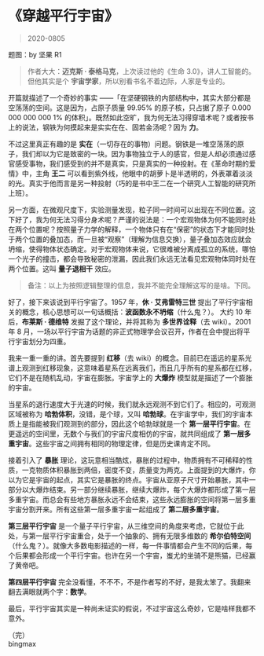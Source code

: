 # 《穿越平行宇宙》

> 2020-0805

题图：by 坚果 R1

> 作者大大：**迈克斯 · 泰格马克**，上次读过他的《生命 3.0》，讲人工智能的。但他其实是个 **宇宙学家**，所以别看书名不着边际，人家是专业的。

开篇就描述了一个奇妙的事实 ——「在坚硬钢铁的内部结构中，其实大部分都是空荡荡的空间。这是因为，占原子质量 99.95% 的原子核，只占据了原子 0.000 000 000 000 1% 的体积」。既然如此空旷，我为何无法习得穿墙术呢？或者按书上的说法，钢铁为何摸起来是实实在在、固若金汤呢？因为 **力**。

不过这里真正有趣的是 **实在**（一切存在的事物）问题。钢铁是一堆空荡荡的原子，我们却以为它是致密的一块。因为事物独立于人的感官，但是人却必须通过感官感受事物，我们感受到的并不是真实，只是真实的一种投射。在《革命时期的爱情》中，主角 **王二** 可以看到紫外线，他眼中的胡萝卜是半透明的，外表罩着淡淡的光。真实于他而言是另一种投射（巧的是书中王二在一个研究人工智能的研究所上班）。

另一方面，在微观尺度下，实验测量发现，粒子同一时间可以出现在不同位置。这下好了，我为何无法习得分身术呢？严谨的说法是：一个宏观物体为何不能同时处在两个位置呢？按照量子力学的解释，一个物体只有在“保密”的状态下才能同时处于两个位置的叠加态，而一旦被“观察”（理解为信息交换），量子叠加态效应就会坍缩，使得物体状态确定。对于宏观物体来说，它很难被分离成孤立的系统，哪怕一个光子的撞击，都会导致秘密的泄漏，因此我们永远无法看见宏观物体同时处在两个位置。这叫 **量子退相干** 效应。

> 备注：以上为按照逻辑整理的信息，我并不能完全理解这写的是啥。下同。

好了，接下来该说到平行宇宙了。1957 年，**休 · 艾弗雷特三世** 提出了平行宇宙相关的概念，核心思想可以一句话概括：**波函数永不坍缩**（什么鬼？）。 大约 10 年后，**布莱斯 · 德维特** 发掘了这个理论，并将其称为 **多世界诠释**（去 wiki）。2001 年 8 月，一场以平行宇宙为话题的非正式物理学会议召开，作者在会中提出将平行宇宙划分为四重。

我来一重一重的讲。首先要提到 **红移**（去 wiki）的概念。目前已在遥远的星系光谱上观测到红移现象，这意味着星系在远离我们，而且几乎所有的星系都在红移，它们不是在随机乱动，宇宙在膨胀。宇宙学上的 **大爆炸** 模型就是描述了一个膨胀的宇宙。

当星系的退行速度大于光速的时候，我们就永远观测不到它们了。相应的，可观测区域被称为 **哈勃体积**，没错，是个球，又叫 **哈勃球**。在宇宙学中，我们的宇宙本质上是指能被我们观测到的部分，因此这个哈勃球就是一个 **第一层平行宇宙**。在更遥远的空间里，无数个与我们的宇宙尺度相仿的宇宙，就共同组成了 **第一层多重宇宙**。这些宇宙之间拥有相同的物理定律，但是历史课肯定不同。

接着引入了 **暴胀** 理论，这玩意相当酷炫，暴胀的过程中，物质拥有不可稀释的性质，一克物质体积暴胀到两倍，密度不变，质量变为两克。上面提到的大爆炸，你以为它是宇宙的起点，其实它是暴胀的终点。宇宙从亚原子尺寸开始暴胀，其中一部分以大爆炸结束。另一部分继续暴胀，继续大爆炸，每个大爆炸都形成了第一层多重宇宙。而总会有些地方暴胀永远不会结束，这些永远膨胀的空间将第一层多重宇宙分割开来。所有这些第一层多重宇宙一起组成了 **第二层多重宇宙**。

**第三层平行宇宙** 是一个量子平行宇宙，从三维空间的角度来考虑，它就位于此处，与第一层平行宇宙重合，处于一个抽象的、拥有无限多维数的 **希尔伯特空间**（什么鬼？）。就像大多数电影描述的一样，每一件事情都会产生不同的后果，每个后果都会形成一个平行宇宙。也许在另一个宇宙，蚩尤的坐骑不是熊猫，已经赢了黄帝吧。

**第四层平行宇宙** 完全没看懂，不不不，不是作者写的不好，是我太笨了。我翻来翻去满眼就两个字：**数学**。

最后，平行宇宙其实是一种尚未证实的假说，不过宇宙这么奇妙，它是啥样我都不意外。

（完）    
bingmax

